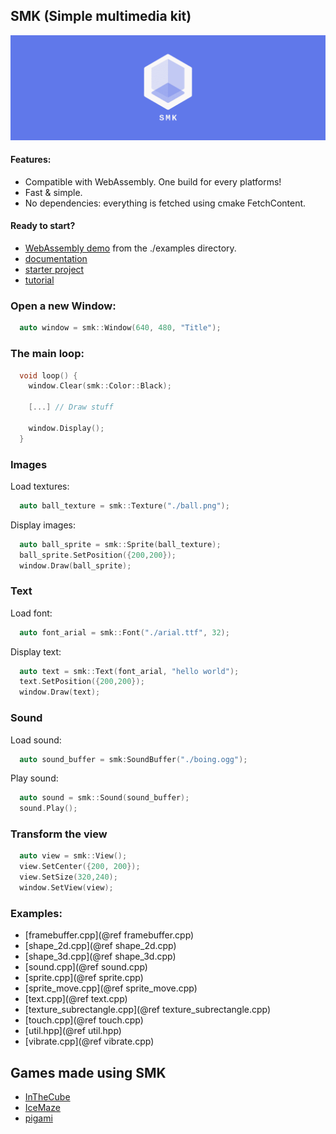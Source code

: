 SMK (Simple multimedia kit)
----------------------------

![header](header_logo.png)

#### Features:

  * Compatible with WebAssembly. One build for every platforms!
  * Fast & simple.
  * No dependencies: everything is fetched using cmake FetchContent.

#### Ready to start?

 * [WebAssembly demo](https://arthursonzogni.github.io/smk/examples/) from the ./examples directory.
 * [documentation](https://arthursonzogni.com/SMK/doc/)
 * [starter project](https://github.com/ArthurSonzogni/smk-starter)
 * [tutorial](./doc/build_with_cmake.md)

### Open a new Window:

~~~cpp
  auto window = smk::Window(640, 480, "Title");
~~~

### The main loop:

~~~cpp
  void loop() {
    window.Clear(smk::Color::Black);

    [...] // Draw stuff

    window.Display();
  }
~~~

### Images

Load textures:
~~~cpp
  auto ball_texture = smk::Texture("./ball.png");
~~~

Display images:
~~~cpp
  auto ball_sprite = smk::Sprite(ball_texture);
  ball_sprite.SetPosition({200,200});
  window.Draw(ball_sprite);
~~~

### Text

Load font:
~~~cpp
  auto font_arial = smk::Font("./arial.ttf", 32);
~~~

Display text:
~~~cpp
  auto text = smk::Text(font_arial, "hello world");
  text.SetPosition({200,200});
  window.Draw(text);
~~~

### Sound

Load sound:
~~~cpp
  auto sound_buffer = smk:SoundBuffer("./boing.ogg");
~~~

Play sound:
~~~cpp
  auto sound = smk::Sound(sound_buffer);
  sound.Play();
~~~

### Transform the view

~~~cpp
  auto view = smk::View();
  view.SetCenter({200, 200});
  view.SetSize(320,240);
  window.SetView(view);
~~~

### Examples:
 * [framebuffer.cpp](@ref framebuffer.cpp)
 * [shape_2d.cpp](@ref shape_2d.cpp)
 * [shape_3d.cpp](@ref shape_3d.cpp)
 * [sound.cpp](@ref sound.cpp)
 * [sprite.cpp](@ref sprite.cpp)
 * [sprite_move.cpp](@ref sprite_move.cpp)
 * [text.cpp](@ref text.cpp)
 * [texture_subrectangle.cpp](@ref texture_subrectangle.cpp)
 * [touch.cpp](@ref touch.cpp)
 * [util.hpp](@ref util.hpp)
 * [vibrate.cpp](@ref vibrate.cpp)

## Games made using SMK

 * [InTheCube](https://github.com/ArthurSonzogni/InTheCube)
 * [IceMaze](https://github.com/ArthurSonzogni/IceMaze)
 * [pigami](https://github.com/ArthurSonzogni/pigami)
